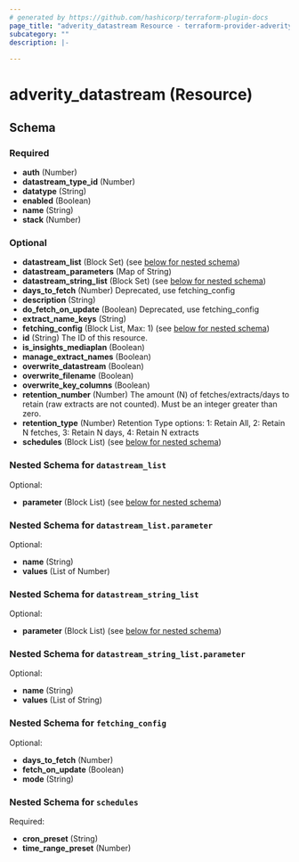 ```yaml
---
# generated by https://github.com/hashicorp/terraform-plugin-docs
page_title: "adverity_datastream Resource - terraform-provider-adverity"
subcategory: ""
description: |-
  
---
```


# adverity_datastream (Resource)





<!-- schema generated by tfplugindocs -->
## Schema

### Required

- **auth** (Number)
- **datastream_type_id** (Number)
- **datatype** (String)
- **enabled** (Boolean)
- **name** (String)
- **stack** (Number)

### Optional

- **datastream_list** (Block Set) (see [below for nested schema](#nestedblock--datastream_list))
- **datastream_parameters** (Map of String)
- **datastream_string_list** (Block Set) (see [below for nested schema](#nestedblock--datastream_string_list))
- **days_to_fetch** (Number) Deprecated, use fetching_config
- **description** (String)
- **do_fetch_on_update** (Boolean) Deprecated, use fetching_config
- **extract_name_keys** (String)
- **fetching_config** (Block List, Max: 1) (see [below for nested schema](#nestedblock--fetching_config))
- **id** (String) The ID of this resource.
- **is_insights_mediaplan** (Boolean)
- **manage_extract_names** (Boolean)
- **overwrite_datastream** (Boolean)
- **overwrite_filename** (Boolean)
- **overwrite_key_columns** (Boolean)
- **retention_number** (Number) The amount (N) of fetches/extracts/days to retain (raw extracts are not counted). Must be an integer greater than zero.
- **retention_type** (Number) Retention Type options: 1: Retain All, 2: Retain N fetches, 3: Retain N days, 4: Retain N extracts
- **schedules** (Block List) (see [below for nested schema](#nestedblock--schedules))

<a id="nestedblock--datastream_list"></a>
### Nested Schema for `datastream_list`

Optional:

- **parameter** (Block List) (see [below for nested schema](#nestedblock--datastream_list--parameter))

<a id="nestedblock--datastream_list--parameter"></a>
### Nested Schema for `datastream_list.parameter`

Optional:

- **name** (String)
- **values** (List of Number)



<a id="nestedblock--datastream_string_list"></a>
### Nested Schema for `datastream_string_list`

Optional:

- **parameter** (Block List) (see [below for nested schema](#nestedblock--datastream_string_list--parameter))

<a id="nestedblock--datastream_string_list--parameter"></a>
### Nested Schema for `datastream_string_list.parameter`

Optional:

- **name** (String)
- **values** (List of String)



<a id="nestedblock--fetching_config"></a>
### Nested Schema for `fetching_config`

Optional:

- **days_to_fetch** (Number)
- **fetch_on_update** (Boolean)
- **mode** (String)


<a id="nestedblock--schedules"></a>
### Nested Schema for `schedules`

Required:

- **cron_preset** (String)
- **time_range_preset** (Number)


